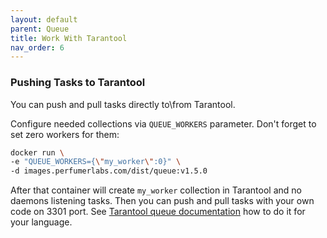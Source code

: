 ```yaml
---
layout: default
parent: Queue
title: Work With Tarantool
nav_order: 6
---
```


### Pushing Tasks to Tarantool

You can push and pull tasks directly to\from Tarantool.

Configure needed collections via `QUEUE_WORKERS` parameter.
Don't forget to set zero workers for them:

```bash
docker run \
-e "QUEUE_WORKERS={\"my_worker\":0}" \
-d images.perfumerlabs.com/dist/queue:v1.5.0
```

After that container will create `my_worker` collection in Tarantool and no daemons listening tasks.
Then you can push and pull tasks with your own code on 3301 port.
See [Tarantool queue documentation](https://github.com/tarantool/queue) how to do it for your language.